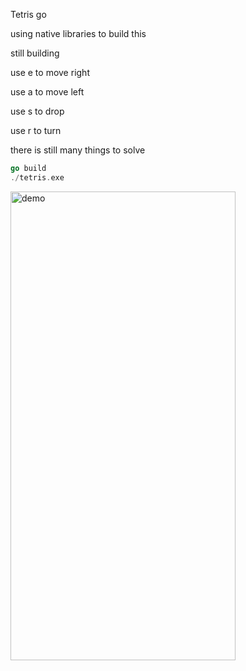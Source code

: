 Tetris go

using native libraries to build this

still building

use e to move right 

use a to move left

use s to drop

use r to turn 

there is still many things to solve
``` go
go build
./tetris.exe
```


<img src="https://user-images.githubusercontent.com/67376942/224466129-39ddb94f-2466-48dd-9c3f-acb951250dee.png" width = "360" height = "750" alt="demo" align=center />
